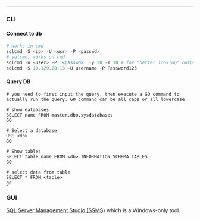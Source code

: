 -- -
### CLI
#### Connect to db
```powershell
# works in cmd
sqlcmd -S <ip> -U <usr> -P <passwd>
# sqlcmd, works on cmd
sqlcmd -u <user> -P '<passwd>' -y 30 -Y 30 # for "better looking" output
sqlcmd -S 10.129.20.13 -U username -P Password123
```
#### Query DB
```mysql
# you need to first input the query, then execute a GO command to actually run the query. GO command can be all caps or all lowercase.

# show databases
SELECT name FROM master.dbo.sysdatabases
GO

# Select a database
USE <db> 
GO

# Show tables
SELECT table_name FROM <db>.INFORMATION_SCHEMA.TABLES
GO

# select data from table 
SELECT * FROM <table>
go
```
### GUI
[SQL Server Management Studio (SSMS)](https://learn.microsoft.com/en-us/sql/ssms/download-sql-server-management-studio-ssms?view=sql-server-ver16) which is a Windows-only tool.  
